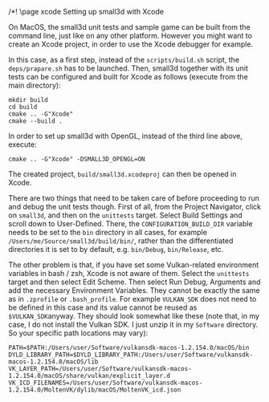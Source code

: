 /*! \page xcode Setting up small3d with Xcode

On MacOS, the small3d unit tests and sample game can be built from the command
line, just like on any other platform. However you might want to create an Xcode 
project, in order to use the Xcode debugger for example.

In this case, as a first step, instead of the `scripts/build.sh` script, 
the `deps/prapare.sh` has to be launched. Then, small3d together with its 
unit tests can be configured and built for Xcode as follows (execute from the 
main directory):

	mkdir build
	cd build
	cmake .. -G"Xcode"
	cmake --build .

In order to set up small3d with OpenGL, instead of the third line above,
execute:

	cmake .. -G"Xcode" -DSMALL3D_OPENGL=ON
	
The created project, `build/small3d.xcodeproj` can then be opened in Xcode.

There are two things that need to be taken care of before proceeding to run
and debug the unit tests though. First of all, from the Project Navigator,
click on `small3d`, and then on the `unittests` target. Select Build Settings
and scroll down to User-Defined. There, the `CONFIGURATION_BUILD_DIR` variable
needs to be set to the `bin` directory in all cases,
for example `/Users/me/Source/small3d/build/bin/`, rather than the
differentiated directories it is set to by default, e.g. `bin/Debug`, 
`bin/Release`, etc.

The other problem is that, if you have set some Vulkan-related environment 
variables in bash / zsh, Xcode is not aware of them. Select the `unittests` 
target and then select Edit Scheme. Then select Run Debug, Arguments and add 
the necessary Environment Variables. They cannot be exactly the same as in 
`.zprofile` or `.bash_profile`. For example `VULKAN_SDK` does not need to be
defined in this case and its value cannot be reused as `$VULKAN_SDK`anyway.
They should look somewhat like these (note that, in my case, I do not install
the Vulkan SDK. I just unzip it in my `Software` directory. So your specific
path locations may vary):

	PATH=$PATH:/Users/user/Software/vulkansdk-macos-1.2.154.0/macOS/bin
	DYLD_LIBRARY_PATH=$DYLD_LIBRARY_PATH:/Users/user/Software/vulkansdk-macos-1.2.154.0/macOS/lib
	VK_LAYER_PATH=/Users/user/Software/vulkansdk-macos-1.2.154.0/macOS/share/vulkan/explicit_layer.d
	VK_ICD_FILENAMES=/Users/user/Software/vulkansdk-macos-1.2.154.0/MoltenVK/dylib/macOS/MoltenVK_icd.json

